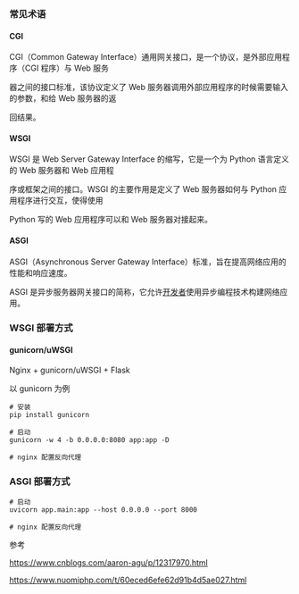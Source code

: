 ### 常见术语

#### CGI

CGI（Common Gateway Interface）通用网关接口，是一个协议，是外部应用程序（CGI 程序）与 Web 服务

器之间的接口标准，该协议定义了 Web 服务器调用外部应用程序的时候需要输入的参数，和给 Web 服务器的返

回结果。

#### WSGI

WSGI 是 Web Server Gateway Interface 的缩写，它是一个为 Python 语言定义的 Web 服务器和 Web 应用程

序或框架之间的接口。WSGI 的主要作用是定义了 Web 服务器如何与 Python 应用程序进行交互，使得使用 

Python 写的 Web 应用程序可以和 Web 服务器对接起来。

#### ASGI

ASGI（Asynchronous Server Gateway Interface）标准，旨在提高网络应用的性能和响应速度。

ASGI 是异步服务器网关接口的简称，它允许[开发者](https://cloud.baidu.com/product/xly.html)使用异步编程技术构建网络应用。



### WSGI 部署方式

#### gunicorn/uWSGI

Nginx + gunicorn/uWSGI + Flask

以 gunicorn 为例

```
# 安装
pip install gunicorn

# 启动
gunicorn -w 4 -b 0.0.0.0:8080 app:app -D

# nginx 配置反向代理
```



### ASGI 部署方式

```
# 启动
uvicorn app.main:app --host 0.0.0.0 --port 8000

# nginx 配置反向代理
```





参考

https://www.cnblogs.com/aaron-agu/p/12317970.html

https://www.nuomiphp.com/t/60eced6efe62d91b4d5ae027.html